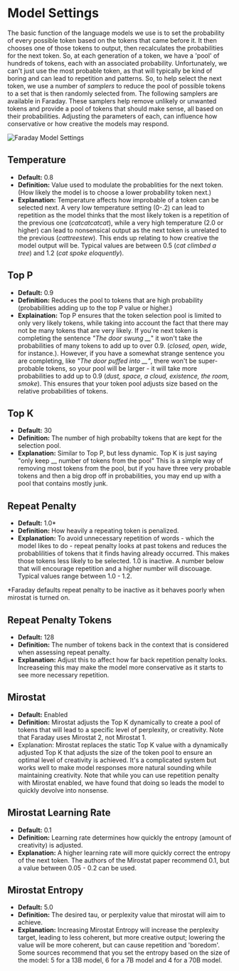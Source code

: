 # Model Settings
The basic function of the language models we use is to set the probability of every possible token based on the tokens that came before it. It then chooses one of those tokens to output, then recalculates the probabilities for the next token. So, at each generation of a token, we have a 'pool' of hundreds of tokens, each with an associated probability. Unfortunately, we can't just use the most probable token, as that will typically be kind of boring and can lead to repetition and patterns. So, to help select the next token, we use a number of *samplers* to reduce the pool of possible tokens to a set that is then randomly selected from. The following samplers are available in Faraday. These samplers help remove unlikely or unwanted tokens and provide a pool of tokens that should make sense, all based on their probabilities. Adjusting the parameters of each, can influence how conservative or how creative the models may respond.

![Faraday Model Settings](/images/model_settings.png)

## Temperature
- **Default:** 0.8
- **Definition:** Value used to modulate the probablities for the next token. (How likely the model is to choose a lower probability token next.)
- **Explanation:** Temperature affects how improbable of a token can be selected next. A very low temperature setting (0-.2) can lead to repetition as the model thinks that the most likely token is a repetition of the previous one (*catcatcatcat*), while a very high temperature (2.0 or higher) can lead to nonsensical output as the next token is unrelated to the previous (*cattreestew*). This ends up relating to how creative the model output will be. Typical values are between 0.5 (*cat climbed a tree*) and 1.2 (*cat spoke eloquently*).

## Top P
- **Default:** 0.9
- **Definition:** Reduces the pool to tokens that are high probability (probabilities adding up to the top P value or higher.)
- **Explaination:** Top P ensures that the token selection pool is limited to only very likely tokens, while taking into account the fact that there may not be many tokens that are very likely. If you're next token is completing the sentence *"The door swung __*" it won't take the probabilities of many tokens to add up to over 0.9. (*closed, open, wide*, for instance.). However, if you have a somewhat strange sentence you are completing, like *"The door puffed into __"*, there won't be super-probable tokens, so your pool will be larger - it will take more probabilities to add up to 0.9 (*dust, space, a cloud, existence, the room, smoke*). This ensures that your token pool adjusts size based on the relative probabilities of tokens.

## Top K
- **Default:** 30
- **Definition:** The number of high probabilty tokens that are kept for the selection pool.
- **Explanation:** Similar to Top P, but less dynamic. Top K is just saying "only keep __ number of tokens from the pool" This is a simple way of removing most tokens from the pool, but if you have three very probable tokens and then a big drop off in probabilities, you may end up with a pool that contains mostly junk.

## Repeat Penalty
- **Default:** 1.0*
- **Definition:** How heavily a repeating token is penalized.
- **Explanation:** To avoid unnecessary repetition of words - which the model likes to do - repeat penalty looks at past tokens and reduces the probablilities of tokens that it finds having already occurred. This makes those tokens less likely to be selected. 1.0 is inactive. A number below that will encourage repetition and a higher number will discouage. Typical values range between 1.0 - 1.2.

*Faraday defaults repeat penalty to be inactive as it behaves poorly when mirostat is turned on.

## Repeat Penalty Tokens
- **Default:** 128
- **Definition:** The number of tokens back in the context that is considered when assessing repeat penalty.
- **Explanation:** Adjust this to affect how far back repetition penalty looks. Increaseing this may make the model more conservative as it starts to see more necessary repetition.

## Mirostat
- **Default:** Enabled
- **Definition:** Mirostat adjusts the Top K dynamically to create a pool of tokens that will lead to a specific level of perplexity, or creativity. Note that Faraday uses Mirostat 2, not Mirostat 1.
- Explanation: Mirostat replaces the static Top K value with a dynamically adjusted Top K that adjusts the size of the token pool to ensure an optimal level of creativity is achieved. It's a complicated system but works well to make model responses more natural sounding while maintaining creativity. Note that while you can use repetition penalty with Mirostat enabled, we have found that doing so leads the model to quickly devolve into nonsense.

## Mirostat Learning Rate
- **Default:** 0.1
- **Definition:** Learning rate determines how quickly the entropy (amount of creativity) is adjusted.
- **Explanation:** A higher learning rate will more quickly correct the entropy of the next token. The authors of the Mirostat paper recommend 0.1, but a value between 0.05 - 0.2 can be used.

## Mirostat Entropy
- **Default:** 5.0
- **Definition:** The desired tau, or perplexity value that mirostat will aim to achieve.
- **Explanation:** Increasing Mirostat Entropy will increase the perplexity target, leading to less coherent, but more creative output; lowering the value will be more coherent, but can cause repetition and 'boredom'.
Some sources recommend that you set the entropy based on the size of the model: 5 for a 13B model, 6 for a 7B model and 4 for a 70B model.

